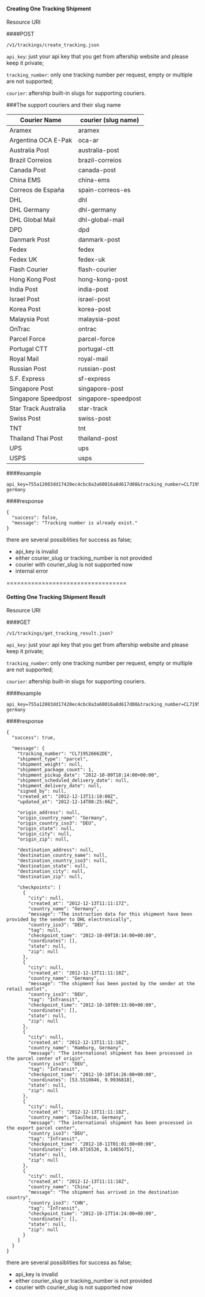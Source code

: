 #### Creating One Tracking Shipment

Resource URI

####POST
```
/v1/trackings/create_tracking.json
```


`api_key`: just your api key that you get from aftership website and please keep it private;

`tracking_number`: only one tracking number per request, empty or multiple are not supported;

`courier`: aftership built-in slugs for supporting couriers.


###The support couriers and their slug name

Courier Name | courier (slug name)
----------|-----------
Aramex | aramex
Argentina OCA E-Pak | oca-ar
Australia Post | australia-post
Brazil Correios | brazil-correios
Canada Post | canada-post
China EMS | china-ems
Correos de España | spain-correos-es
DHL | dhl
DHL Germany | dhl-germany
DHL Global Mail | dhl-global-mail
DPD | dpd
Danmark Post | danmark-post
Fedex | fedex
Fedex UK | fedex-uk
Flash Courier | flash-courier
Hong Kong Post | hong-kong-post
India Post | india-post
Israel Post | israel-post
Korea Post | korea-post
Malaysia Post | malaysia-post
OnTrac | ontrac
Parcel Force | parcel-force
Portugal CTT | portugal-ctt
Royal Mail | royal-mail
Russian Post | russian-post
S.F. Express | sf-express
Singapore Post | singapore-post
Singapore Speedpost | singapore-speedpost
Star Track Australia | star-track
Swiss Post | swiss-post
TNT | tnt
Thailand Thai Post | thailand-post
UPS | ups
USPS | usps

####example
```
api_key=755a12083dd17420ec4cbc8a3a60016a8d617d08&tracking_number=CL719526662DE&courier=dhl-germany
```

####response

```
{
  "success": false,
  "message": "Tracking number is already exist."
}
```

there are several possiblities for success as false;

* api_key is invalid
* either courier_slug or tracking_number is not provided
* courier with courier_slug is not supported now
* internal error

==================================


#### Getting One Tracking Shipment Result

Resource URI

####GET
```
/v1/trackings/get_tracking_result.json?
```

`api_key`: just your api key that you get from aftership website and please keep it private;

`tracking_number`: only one tracking number per request, empty or multiple are not supported;

`courier`: aftership built-in slugs for supporting couriers.


####example
```
api_key=755a12083dd17420ec4cbc8a3a60016a8d617d08&tracking_number=CL719526662DE&courier_slug=dhl-germany
```




####response

```
{
  "success": true,
 
  "message": {
    "tracking_number": "CL719526662DE",
  	"shipment_type": "parcel",
    "shipment_weight": null,
    "shipment_package_count": 1,
    "shipment_pickup_date": "2012-10-09T18:14:00+00:00",
    "shipment_scheduled_delivery_date": null,
    "shipment_delivery_date": null,
    "signed_by": null,
    "created_at": "2012-12-13T11:10:00Z",
    "updated_at": "2012-12-14T08:25:06Z",
    
    "origin_address": null,
    "origin_country_name": "Germany",
    "origin_country_iso3": "DEU",
    "origin_state": null,
    "origin_city": null,
    "origin_zip": null,
    
    "destination_address": null,
    "destination_country_name": null,
    "destination_country_iso3": null,
    "destination_state": null,
    "destination_city": null,
    "destination_zip": null,
    
    "checkpoints": [
      {
        "city": null,
        "created_at": "2012-12-13T11:11:17Z",
        "country_name": "Germany",
        "message": "The instruction data for this shipment have been provided by the sender to DHL electronically",
        "country_iso3": "DEU",
        "tag": null,
        "checkpoint_time": "2012-10-09T18:14:00+00:00",
        "coordinates": [],
        "state": null,
        "zip": null
      },
      {
        "city": null,
        "created_at": "2012-12-13T11:11:18Z",
        "country_name": "Germany",
        "message": "The shipment has been posted by the sender at the retail outlet",
        "country_iso3": "DEU",
        "tag": "InTransit",
        "checkpoint_time": "2012-10-10T09:13:00+00:00",
        "coordinates": [],
        "state": null,
        "zip": null
      },
      {
        "city": null,
        "created_at": "2012-12-13T11:11:18Z",
        "country_name": "Hamburg, Germany",
        "message": "The international shipment has been processed in the parcel center of origin",
        "country_iso3": "DEU",
        "tag": "InTransit",
        "checkpoint_time": "2012-10-10T14:26:00+00:00",
        "coordinates": [53.5510846, 9.9936818],
        "state": null,
        "zip": null
      },
      {
        "city": null,
        "created_at": "2012-12-13T11:11:18Z",
        "country_name": "Saulheim, Germany",
        "message": "The international shipment has been processed in the export parcel center",
        "country_iso3": "DEU",
        "tag": "InTransit",
        "checkpoint_time": "2012-10-11T01:01:00+00:00",
        "coordinates": [49.8716526, 8.1465675],
        "state": null,
        "zip": null
      },
      {
        "city": null,
        "created_at": "2012-12-13T11:11:18Z",
        "country_name": "China",
        "message": "The shipment has arrived in the destination country",
        "country_iso3": "CHN",
        "tag": "InTransit",
        "checkpoint_time": "2012-10-17T14:24:00+00:00",
        "coordinates": [],
        "state": null,
        "zip": null
      }
    ]
  }
}

```


there are several possiblities for success as false;

* api_key is invalid
* either courier_slug or tracking_number is not provided
* courier with courier_slug is not supported now
